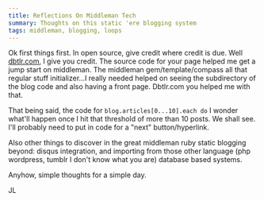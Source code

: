 ```yaml
---
title: Reflections On Middleman Tech
summary: Thoughts on this static 'ere blogging system
tags: middleman, blogging, loops
---
```


Ok first things first. In open source, give credit where credit is due.  Well [dbtlr.com](http://www.dbtlr.com), I give you credit.  The source code for your page helped me get a jump start on middleman.  The middleman gem/template/compass all that regular stuff initializer...I really needed helped on seeing the subdirectory of the blog code and also having a front page. Dbtlr.com you helped me with that.

That being said, the code for `blog.articles[0...10].each do` I wonder what'll happen once I hit that threshold of more than 10 posts.  We shall see.  I'll probably need to put in code for a "next" button/hyperlink.

Also other things to discover in the great middleman ruby static blogging beyond: disqus integration, and importing from those other language (php wordpress, tumblr I don't know what you are) database based systems.

Anyhow, simple thoughts for a simple day.

JL